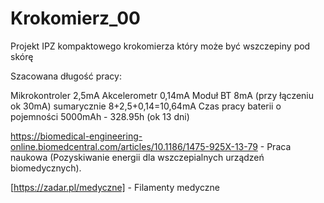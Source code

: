# Krokomierz_00
Projekt IPZ kompaktowego krokomierza który może być wszczepiny pod skórę

Szacowana długość pracy:

Mikrokontroler 2,5mA
Akcelerometr 0,14mA
Moduł BT 8mA (przy łączeniu ok 30mA)
sumarycznie 8+2,5+0,14=10,64mA
Czas pracy baterii o pojemności 5000mAh - 328.95h (ok 13 dni)

https://biomedical-engineering-online.biomedcentral.com/articles/10.1186/1475-925X-13-79 - Praca naukowa (Pozyskiwanie energii dla wszczepialnych urządzeń biomedycznych).

[https://zadar.pl/medyczne] - Filamenty medyczne
